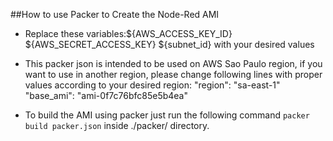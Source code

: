 ##How to use Packer to Create the Node-Red AMI


- Replace these variables:${AWS_ACCESS_KEY_ID} ${AWS_SECRET_ACCESS_KEY} ${subnet_id} with your desired values
- This packer json is intended to be used on AWS Sao Paulo region, if you want to use in another region, please change following lines with proper values according to your desired region:
       "region": "sa-east-1"
       "base_ami": "ami-0f7c76bfc85e5b4ea"

- To build the AMI using packer just run the following command `packer build packer.json` inside ./packer/ directory.

